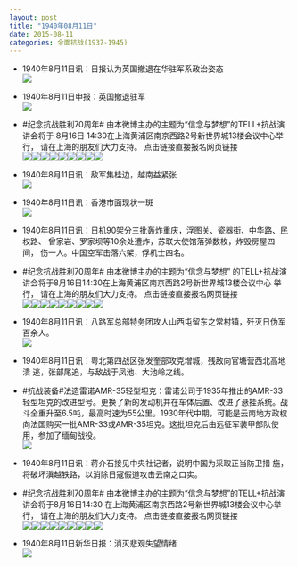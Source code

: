 ```yaml
---
layout: post
title: "1940年08月11日"
date: 2015-08-11
categories: 全面抗战(1937-1945)
---
```


<meta name="referrer" content="no-referrer" />

- 1940年8月11日讯：日报认为英国撤退在华驻军系政治姿态 <br/><img src="https://ww4.sinaimg.cn/large/aca367d8jw1euz2i8a9ppj20fs0kj0xh.jpg" />

- 1940年8月11日申报：英国撤退驻军 <br/><img src="https://ww3.sinaimg.cn/large/aca367d8jw1euz0ruoxyyj20tq1491kx.jpg" />

- #纪念抗战胜利70周年# 由本微博主办的主题为“信念与梦想”的TELL+抗战演讲会将于 8月16日 14:30在上海黄浦区南京西路2号新世界城13楼会议中心举行， 请在上海的朋友们大力支持。 点击链接直接报名网页链接 <br/><img src="https://ww1.sinaimg.cn/large/aca367d8jw1euyzbru9p8j20b407zjrz.jpg" /><img src="https://ww3.sinaimg.cn/large/aca367d8jw1euyzbs2fanj209q06974l.jpg" /><img src="https://ww3.sinaimg.cn/large/aca367d8jw1euyzbsb0qkj208s0cimxm.jpg" /><img src="https://ww3.sinaimg.cn/large/aca367d8jw1euyzbsfddrj204c08c0sn.jpg" /><img src="https://ww4.sinaimg.cn/large/aca367d8jw1euyzbstqlnj21kw11xgq9.jpg" /><img src="https://ww1.sinaimg.cn/large/aca367d8jw1euyzbsyde9j205q087mx2.jpg" /><img src="https://ww2.sinaimg.cn/large/aca367d8jw1euyzbt1thzj208c05hq36.jpg" /><img src="https://ww1.sinaimg.cn/large/aca367d8jw1euyzbt77pdj207s055mxh.jpg" /><img src="https://ww1.sinaimg.cn/large/aca367d8jw1euyzbt8tcmj20b409emxx.jpg" />

- 1940年8月11日讯：敌军集桂边，越南益紧张 <br/><img src="https://ww1.sinaimg.cn/large/aca367d8jw1euyz1f3i22j20ff0cggnc.jpg" />

- 1940年8月11日讯：香港市面现状一斑 <br/><img src="https://ww3.sinaimg.cn/large/aca367d8jw1euyxb0zcyhj20e3079jsy.jpg" />

- 1940年8月11日讯：日机90架分三批轰炸重庆，浮图关、瓷器街、中华路、民权路、 曾家岩、罗家坝等10余处遭炸，苏联大使馆落弹数枚，炸毁房屋四间， 伤一人。中国空军击落六架，俘机士四名。 

- #纪念抗战胜利70周年# 由本微博主办的主题为“信念与梦想” 的TELL+抗战演讲会将于8月16日14:30在上海黄浦区南京西路2号新世界城13楼会议中心 举行， 请在上海的朋友们大力支持。 点击链接直接报名网页链接 <br/><img src="https://ww1.sinaimg.cn/large/aca367d8jw1euyjpx8yqpj20go0c3aat.jpg" /><img src="https://ww3.sinaimg.cn/large/aca367d8jw1euyjpxq3pkj20dw07v0uk.jpg" /><img src="https://ww1.sinaimg.cn/large/aca367d8jw1euyjpxuoc1j20go0e6jtw.jpg" /><img src="https://ww1.sinaimg.cn/large/aca367d8jw1euyjpxyw7nj209d064t8z.jpg" /><img src="https://ww1.sinaimg.cn/large/aca367d8jw1euyjpy9ymlj21kw11xgq9.jpg" /><img src="https://ww4.sinaimg.cn/large/aca367d8jw1euyjpyh9mmj20fa0b7gn3.jpg" /><img src="https://ww2.sinaimg.cn/large/aca367d8jw1euyjpypda2j20fa07egmd.jpg" /><img src="https://ww4.sinaimg.cn/large/aca367d8jw1euyjpytbwyj20b407haaa.jpg" /><img src="https://ww1.sinaimg.cn/large/aca367d8jw1euyjpyuwjxj20dw07sdh0.jpg" />

- 1940年8月11日讯：八路军总部特务团攻人山西屯留东之常村镇，歼灭日伪军百余人。 <br/><img src="https://ww2.sinaimg.cn/large/aca367d8jw1euyjfm96y0j21kw13yagl.jpg" />

- 1940年8月11日讯：粤北第四战区张发奎部攻克增城，残敌向官塘营西北高地溃 逃，张部尾追，与敌战于凤池、大池岭之线。 

- #抗战装备#法造雷诺AMR-35轻型坦克：雷诺公司于1935年推出的AMR-33轻型坦克的改进型号。更换了新的发动机并在车体后置、改进了悬挂系统。战斗全重升至6.5吨，最高时速为55公里。1930年代中期，可能是云南地方政权向法国购买一批AMR-33或AMR-35坦克。这批坦克后由远征军装甲部队使用，参加了缅甸战役。 <br/><img src="https://ww3.sinaimg.cn/large/aca367d8jw1euyfyo63r7j20dp19lk04.jpg" />

- 1940年8月11日讯：蒋介石接见中央社记者，说明中国为采取正当防卫措 施，将破坏滇越铁路，以消除日寇假道攻击云南之口实。 

- #纪念抗战胜利70周年# 由本微博主办的主题为“信念与梦想”的TELL+抗战演讲会将于8月16日14:30 在上海黄浦区南京西路2号新世界城13楼会议中心举行， 请在上海的朋友们大力支持。 点击链接直接报名网页链接 <br/><img src="https://ww2.sinaimg.cn/large/aca367d8jw1euyb1r9f0gj20go0ctgm8.jpg" /><img src="https://ww3.sinaimg.cn/large/aca367d8jw1euyb1rdm8vj20im0bz0ve.jpg" /><img src="https://ww3.sinaimg.cn/large/aca367d8jw1euyb1rjq65j20j40d7adr.jpg" /><img src="https://ww2.sinaimg.cn/large/aca367d8jw1euyb1roo2nj20fa0b5wfr.jpg" /><img src="https://ww4.sinaimg.cn/large/aca367d8jw1euyb1ryew6j21kw11xgq9.jpg" /><img src="https://ww4.sinaimg.cn/large/aca367d8jw1euyb1s1kenj213d11nth8.jpg" /><img src="https://ww2.sinaimg.cn/large/aca367d8jw1euyb1s82nfj20go0b4wfd.jpg" /><img src="https://ww2.sinaimg.cn/large/aca367d8jw1euyb1se0lqj207z064dg1.jpg" /><img src="https://ww3.sinaimg.cn/large/aca367d8jw1euyb1sedf1j20zk0qfwj7.jpg" />

- 1940年8月11日新华日报：消灭悲观失望情绪 <br/><img src="https://ww2.sinaimg.cn/large/aca367d8jw1euyarduxwcj20yx0hi0z1.jpg" />

